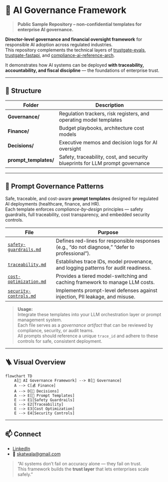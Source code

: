 ﻿# 🧭 AI Governance Framework

> **Public Sample Repository – non-confidential templates for enterprise AI governance.**

**Director-level governance and financial oversight framework** for responsible AI adoption across regulated industries.  
This repository complements the technical layers of [trustgate-evals](https://github.com/skatwala/trustgate-evals), [trustgate-fastapi](https://github.com/skatwala/trustgate-fastapi), and [compliance-ai-reference-arch](https://github.com/skatwala/compliance-ai-reference-arch).

It demonstrates how AI systems can be deployed **with traceability, accountability, and fiscal discipline** — the foundations of enterprise trust.

---

## 📂 Structure
| Folder | Description |
|--------|--------------|
| **Governance/** | Regulation trackers, risk registers, and operating model templates |
| **Finance/** | Budget playbooks, architecture cost models |
| **Decisions/** | Executive memos and decision logs for AI oversight |
| **prompt_templates/** | Safety, traceability, cost, and security blueprints for LLM prompt governance |

---

## 🧩 Prompt Governance Patterns
Safe, traceable, and cost-aware **prompt templates** designed for regulated AI deployments (healthcare, finance, and HR).  
Each template enforces *compliance-by-design* principles — safety guardrails, full traceability, cost transparency, and embedded security controls.

| File | Purpose |
|------|----------|
| [`safety-guardrails.md`](./prompt_templates/safety-guardrails.md) | Defines red-lines for responsible responses (e.g., “do not diagnose,” “defer to professional”). |
| [`traceability.md`](./prompt_templates/traceability.md) | Establishes trace IDs, model provenance, and logging patterns for audit readiness. |
| [`cost-optimization.md`](./prompt_templates/cost-optimization.md) | Provides a tiered model-switching and caching framework to manage LLM costs. |
| [`security-controls.md`](./prompt_templates/security-controls.md) | Implements prompt-level defenses against injection, PII leakage, and misuse. |

> **Usage:**  
> Integrate these templates into your LLM orchestration layer or prompt management system.  
> Each file serves as a *governance artifact* that can be reviewed by compliance, security, or audit teams.  
> All prompts should reference a unique `trace_id` and adhere to these controls for safe, consistent deployment.

---

## 🪜 Visual Overview

```mermaid
flowchart TD
    A[🧭 AI Governance Framework] --> B[📑 Governance]
    A --> C[💰 Finance]
    A --> D[🧠 Decisions]
    A --> E[🧩 Prompt Templates]
    E --> E1[Safety Guardrails]
    E --> E2[Traceability]
    E --> E3[Cost Optimization]
    E --> E4[Security Controls]
```

---

## 📫 Connect
- [LinkedIn](https://www.linkedin.com/in/saptarshi-katwala/)
- 📧 skatwala@gmail.com

> “AI systems don’t fail on accuracy alone — they fail on trust.  
> This framework builds the **trust layer** that lets enterprises scale safely.”
